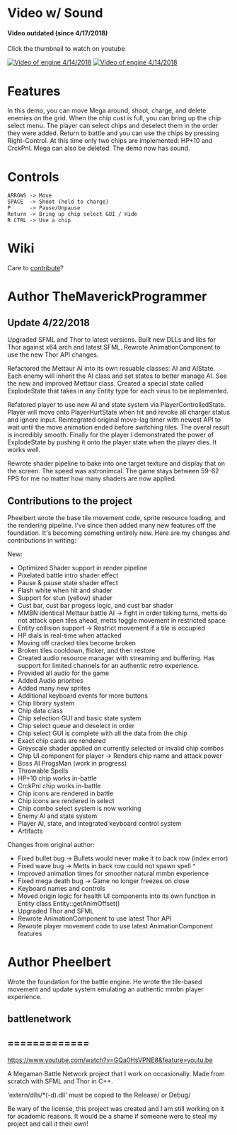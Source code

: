 # Video w/ Sound
#### Video outdated (since 4/17/2018)
Click the thumbnail to watch on youtube

[![Video of engine 4/14/2018](https://img.youtube.com/vi/zztrHvrZON4/0.jpg)](https://www.youtube.com/watch?v=zztrHvrZON4)
[![Video of engine 4/14/2018](https://img.youtube.com/vi/zztrHvrZON4/1.jpg)](https://www.youtube.com/watch?v=zztrHvrZON4)

# Features
In this demo, you can move Mega around, shoot, charge, and delete enemies on the grid. When the chip cust is full, you can bring up the chip select menu. 
The player can select chips and deselect them in the order they were added.  Return to battle and you can use the chips by pressing Right-Control. 
At this time only two chips are implemented: HP+10 and CrckPnl.
Mega can also be deleted. The demo now has sound.

# Controls
```
ARROWS -> Move
SPACE  -> Shoot (hold to charge)
P      -> Pause/Unpause 
Return -> Bring up chip select GUI / Hide 
R CTRL -> Use a chip
```

# Wiki
Care to [contribute](https://github.com/TheMaverickProgrammer/battlenetwork/wiki)? 

# Author TheMaverickProgrammer
## Update 4/22/2018
Upgraded SFML and Thor to latest versions. Built new DLLs and libs for Thor against x64 arch and latest SFML. Rewrote AnimationComponent to use the new Thor API changes. 

Refactored the Mettaur AI into its own resuable classes: AI<Type> and AIState<Type>. Each enemy will inherit the AI<Type> class and set states to better manage AI. See the new and improved Mettaur class. Created a special state called ExplodeState<Any> that takes in any Entity type for each virus to be implemented.
 
Refatored player to use new AI and state system via PlayerControlledState. Player will move onto PlayerHurtState when hit and revoke all charger status and ignore input. Reintegrated original move-lag timer with newest API to wait until the move animation ended before switching tiles. The overal result is incredibly smooth. Finally for the player I demonstrated the power of ExplodeState<Any> by pushing it onto the player state when the player dies. It works well.

Rewrote shader pipeline to bake into one target texture and display that on the screen. The speed was astronimcal. The game stays between 59-62 FPS for me no matter how many shaders are now applied.

## Contributions to the project
Pheelbert wrote the base tile movement code, sprite resource loading, and the rendering pipeline. I've since then added many new features off the foundation. It's becoming something entirely new. 
Here are my changes and contributions in writing:

New: 
* Optimized Shader support in render pipeline
* Pixelated battle intro shader effect
* Pause & pause state shader effect
* Flash white when hit and shader
* Support for stun (yellow) shader
* Cust bar, cust bar progess logic, and cust bar shader
* MMBN identical Mettaur battle AI -> fight in order taking turns, metts do not attack open tiles ahead, metts toggle movement in restricted space
* Entity collision support -> Restrict movement if a tile is occupied
* HP dials in real-time when attacked
* Moving off cracked tiles become broken
* Broken tiles cooldown, flicker, and then restore
* Created audio resource manager with streaming and buffering. Has support for limited channels for an authentic retro experience.
* Provided all audio for the game
* Added Audio priorities 
* Added many new sprites
* Additional keyboard events for more buttons
* Chip library system
* Chip data class
* Chip selection GUI and basic state system 
* Chip select queue and deselect in order 
* Chip select GUI is complete with all the data from the chip
* Exact chip cards are rendered
* Greyscale shader applied on currently selected or invalid chip combos
* Chip UI component for player -> Renders chip name and attack power
* Boss AI ProgsMan (work in progress)
* Throwable Spells
* HP+10 chip works in-battle
* CrckPnl chip works in-battle
* Chip icons are rendered in battle
* Chip icons are rendered in select
* Chip combo select system is now working
* Enemy AI and state system
* Player AI, state, and integrated keyboard control system
* Artifacts

Changes from original author:

* Fixed bullet bug -> Bullets would never make it to back row (index error)
* Fixed wave bug -> Metts in back row could not spawn spell ^
* Improved animation times for smoother natural mmbn experience
* Fixed mega death bug -> Game no longer freezes on close
* Keyboard names and controls
* Moved origin logic for health UI components into its own function in Entity class Entity::getAnimOffset()
* Upgraded Thor and SFML
* Rewrote AnimationComponent to use latest Thor API
* Rewrote player movement code to use latest AnimationComponent features

# Author Pheelbert
Wrote the foundation for the battle engine. He wrote the tile-based movement and update system emulating an authentic mmbn player experience.

## battlenetwork
## =============

https://www.youtube.com/watch?v=GQa0HsVPNE8&feature=youtu.be

A Megaman Battle Network project that I work on occasionally. Made from scratch with SFML and Thor in C++.

'extern/dlls/*(-d).dll' must be copied to the Release/ or Debug/

Be wary of the license, this project was created and I am still working on it for academic reasons. It would be a shame if someone were to steal my project and call it their own!
